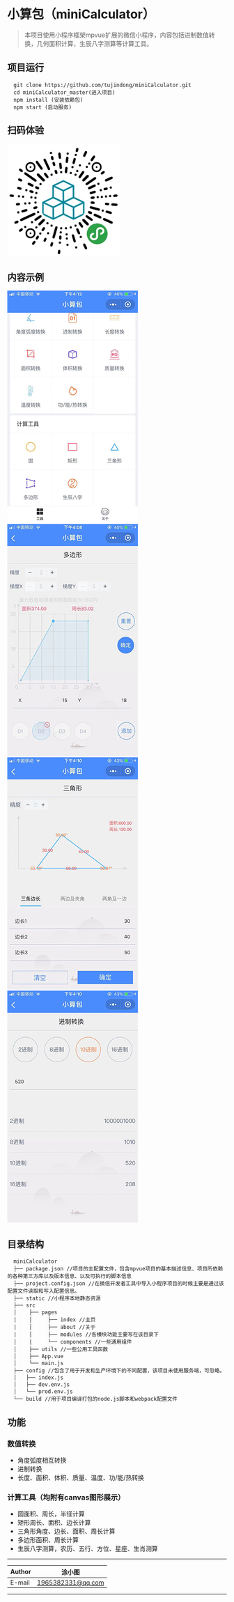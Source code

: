 # 小算包（miniCalculator）

> 本项目使用小程序框架mpvue扩展的微信小程序，内容包括进制数值转换，几何面积计算，生辰八字测算等计算工具。

## 项目运行

```
  git clone https://github.com/tujindong/miniCalculator.git
  cd miniCalculator_master(进入项目)
  npm install (安装依赖包)
  npm start (启动服务)
```

## 扫码体验
![小程序码](./static/images/qrcode.jpg)

## 内容示例
![功能列表](./static/images/page_home.jpg)
![多边形计算](./static/images/page_polygon.jpg)
![三角形计算](./static/images/page_triangle.jpg)
![进制转换](./static/images/page_trans.jpg)

## 目录结构
```
  miniCalculator
  ├── package.json //项目的主配置文件，包含mpvue项目的基本描述信息、项目所依赖的各种第三方库以及版本信息、以及可执行的脚本信息
  ├── project.config.json //在微信开发者工具中导入小程序项目的时候主要是通过该配置文件读取和写入配置信息。
  ├── static //小程序本地静态资源         
  ├── src
  │    ├── pages
  |    │     ├── index //主页
  |    │     ├── about //关于
  |    │     ├── modules //各模块功能主要写在该目录下
  │    |     └── components //一些通用组件
  │    ├── utils //一些公用工具函数
  │    ├── App.vue
  │    └── main.js
  ├── config //包含了用于开发和生产环境下的不同配置，该项目未使用服务端，可忽略。
  │   ├── index.js
  │   ├── dev.env.js
  │   └── prod.env.js
  └── build //用于项目编译打包的node.js脚本和webpack配置文件
```

## 功能

### 数值转换

- 角度弧度相互转换
- 进制转换
- 长度、面积、体积、质量、温度、功/能/热转换

### 计算工具（均附有canvas图形展示）

- 圆面积、周长，半径计算
- 矩形周长、面积、边长计算
- 三角形角度、边长、面积、周长计算
- 多边形面积、周长计算
- 生辰八字测算，农历、五行、方位、星座、生肖测算

****
	
|Author|涂小图|
|---|---
|E-mail|1965382331@qq.com

****
